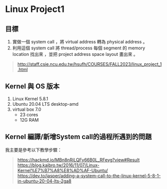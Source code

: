 # Linux Project1

## 目標
1. 實做一個 system call ，將 virtual address 轉為 physical address 。
2. 利用這個 system call 將 thread/process 每個 segment 的 memory location 找出來 ，並把 project address space layout 畫出來 。

>http://staff.csie.ncu.edu.tw/hsufh/COURSES/FALL2023/linux_project_1.html

## Kernel 與 OS 版本
1. Linux Kernel 5.8.1
2. Ubuntu 20.04 LTS desktop-amd
3. virtual box 7.0
   - 23 cores
   - 12G RAM

## Kernel 編譯/新增System call的過程所遇到的問題
我主要是參考以下教學步驟：

><https://hackmd.io/MBn8nRiLQFy66B0L_RFevg?view#Result>
><https://blog.kaibro.tw/2016/11/07/Linux-Kernel%E7%B7%A8%E8%AD%AF-Ubuntu/>
><https://dev.to/jasper/adding-a-system-call-to-the-linux-kernel-5-8-1-in-ubuntu-20-04-lts-2ga8>
